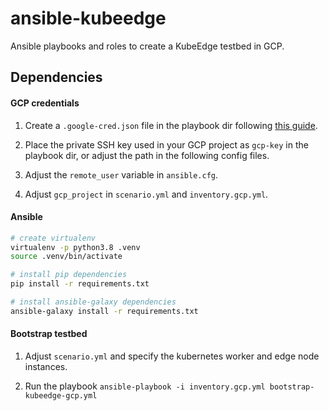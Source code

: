 # ansible-kubeedge
Ansible playbooks and roles to create a KubeEdge testbed in GCP.


## Dependencies

#### GCP credentials
1) Create a `.google-cred.json` file in the playbook dir following [this guide](https://docs.ansible.com/ansible/latest/scenario_guides/guide_gce.html).

2) Place the private SSH key used in your GCP project as `gcp-key` in the playbook dir, or adjust the path in the following config files.

3) Adjust the `remote_user` variable in `ansible.cfg`.

4) Adjust `gcp_project` in `scenario.yml` and `inventory.gcp.yml`.

#### Ansible
```bash
# create virtualenv
virtualenv -p python3.8 .venv
source .venv/bin/activate

# install pip dependencies
pip install -r requirements.txt

# install ansible-galaxy dependencies
ansible-galaxy install -r requirements.txt
```

#### Bootstrap testbed
1) Adjust `scenario.yml` and specify the kubernetes worker and edge node instances.

2) Run the playbook
`ansible-playbook -i inventory.gcp.yml bootstrap-kubeedge-gcp.yml`